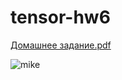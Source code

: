 # tensor-hw6

[Домашнее задание.pdf](https://github.com/k-antonov/tensor-hw6/files/8456888/default.pdf)

![mike](https://user-images.githubusercontent.com/64361468/162573843-3bcae435-7913-465b-9518-cfbbabce6370.gif)
